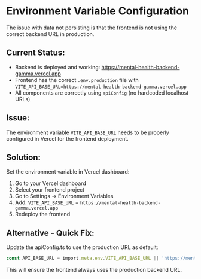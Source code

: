 # Environment Variable Configuration

The issue with data not persisting is that the frontend is not using the correct backend URL in production.

## Current Status:
- Backend is deployed and working: https://mental-health-backend-gamma.vercel.app
- Frontend has the correct `.env.production` file with `VITE_API_BASE_URL=https://mental-health-backend-gamma.vercel.app`
- All components are correctly using `apiConfig` (no hardcoded localhost URLs)

## Issue:
The environment variable `VITE_API_BASE_URL` needs to be properly configured in Vercel for the frontend deployment.

## Solution:
Set the environment variable in Vercel dashboard:

1. Go to your Vercel dashboard
2. Select your frontend project
3. Go to Settings → Environment Variables
4. Add: `VITE_API_BASE_URL` = `https://mental-health-backend-gamma.vercel.app`
5. Redeploy the frontend

## Alternative - Quick Fix:
Update the apiConfig.ts to use the production URL as default:

```typescript
const API_BASE_URL = import.meta.env.VITE_API_BASE_URL || 'https://mental-health-backend-gamma.vercel.app';
```

This will ensure the frontend always uses the production backend URL.